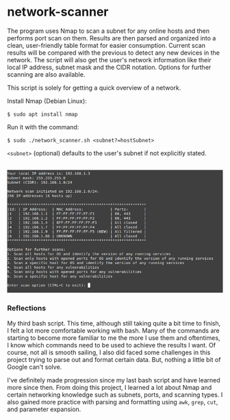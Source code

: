# network-scanner
The program uses Nmap to scan a subnet for any online hosts and then performs port scan on them. Results are then parsed and organized into a clean, user-friendly table format for easier consumption. Current scan results will be compared with the previous to detect any new devices in the network. The script will also get the user's network information like their local IP address, subnet mask and the CIDR notation. Options for further scanning are also available.

This script is solely for getting a quick overview of a network. 

Install Nmap (Debian Linux):

    $ sudo apt install nmap

Run it with the command:

    $ sudo ./network_scanner.sh <subnet?=hostSubnet>

`<subnet>` (optional) defaults to the user's subnet if not explicitly stated. 

<br>
<img loading="lazy" width="600px" src="./images/main2.png" alt="scan table" />

### Reflections
My third bash script. This time, although still taking quite a bit time to finish, I felt a lot more comfortable working with bash. Many of the commands are starting to become more familiar to me the more I use them and oftentimes, I know which commands need to be used to achieve the results I want. Of course, not all is smooth sailing, I also did faced some challenges in this project trying to parse out and format certain data. But, nothing a little bit of Google can't solve.

I've definitely made progression since my last bash script and have learned more since then. From doing this project, I learned a lot about Nmap and certain networking knowledge such as subnets, ports, and scanning types. I also gained more practice with parsing and formatting using `awk`, `grep`, `cut`, and parameter expansion.